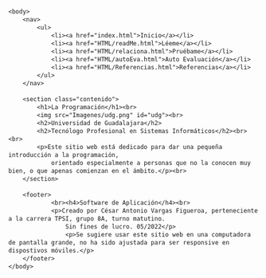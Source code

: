 <!DOCTYPE html>
<html>
    <head>
        <!-- Código desarrollado por César Vargas-->
        <meta charset="UTF-8">
        <meta name="viewport" content="width=device-width, initial scale=1.0">
        <title>Objeto de Aprendizaje</title>
        <link rel="stylesheet" href="estilo.css">
        <link rel="icon" href="Imagenes/udg.png">
    </head>

    <body>
        <nav>
            <ul>
                <li><a href="index.html">Inicio</a></li>
                <li><a href="HTML/readMe.html">Léeme</a></li>
                <li><a href="HTML/relaciona.html">Pruébame</a></li>
                <li><a href="HTML/autoEva.html">Auto Evaluación</a></li>
                <li><a href="HTML/Referencias.html">Referencias</a></li>
            </ul>
        </nav>
        
        <section class="contenido">
            <h1>La Programación</h1><br>
            <img src="Imagenes/udg.png" id="udg"><br>
            <h2>Universidad de Guadalajara</h2>
            <h2>Tecnólogo Profesional en Sistemas Informáticos</h2><br><br>
            <p>Este sitio web está dedicado para dar una pequeña introducción a la programación, 
                orientado especialmente a personas que no la conocen muy bien, o que apenas comienzan en el ámbito.</p><br>
        </section>

        <footer>   
                <br><h4>Software de Aplicación</h4><br>
                <p>Creado por César Antonio Vargas Figueroa, perteneciente a la carrera TPSI, grupo 8A, turno matutino.
                    Sin fines de lucro. 05/2022</p>
                    <p>Se sugiere usar este sitio web en una computadora de pantalla grande, no ha sido ajustada para ser responsive en dispostivos móviles.</p>
        </footer>
    </body>
</html>
